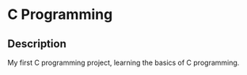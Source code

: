 # C Programming

## Description
My first C programming project, learning the basics of C programming.
